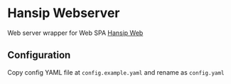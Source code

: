 # Hansip Webserver

Web server wrapper for Web SPA [Hansip Web](https://github.com/slaveofcode/hansip-web)

## Configuration

Copy config YAML file at `config.example.yaml` and rename as `config.yaml`
